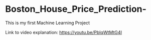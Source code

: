# Boston_House_Price_Prediction-
This is my first Machine Learning Project

Link to video explanation:
https://youtu.be/PbIqWtMtG4I
